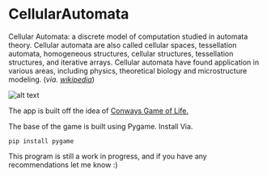 # CellularAutomata
 
Cellular Automata: a discrete model of computation studied in automata theory. Cellular automata are also called cellular spaces, tessellation automata, homogeneous structures, cellular structures, tessellation structures, and iterative arrays. Cellular automata have found application in various areas, including physics, theoretical biology and microstructure modeling. (*via. [wikipedia](https://en.wikipedia.org/wiki/Cellular_automaton)*)


![alt text](misc/ezgif-6-ecfc0914c8.gif)


The app is built off the idea of [Conways Game of Life.](https://en.wikipedia.org/wiki/Conway%27s_Game_of_Life) 

The base of the game is built using Pygame. Install Via.
```
pip install pygame
```










This program is still a work in progress, and if you have any recommendations let me know :)


